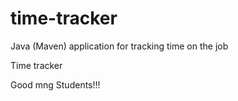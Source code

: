 # time-tracker
Java (Maven) application for tracking time on the job

Time tracker

Good mng Students!!!
